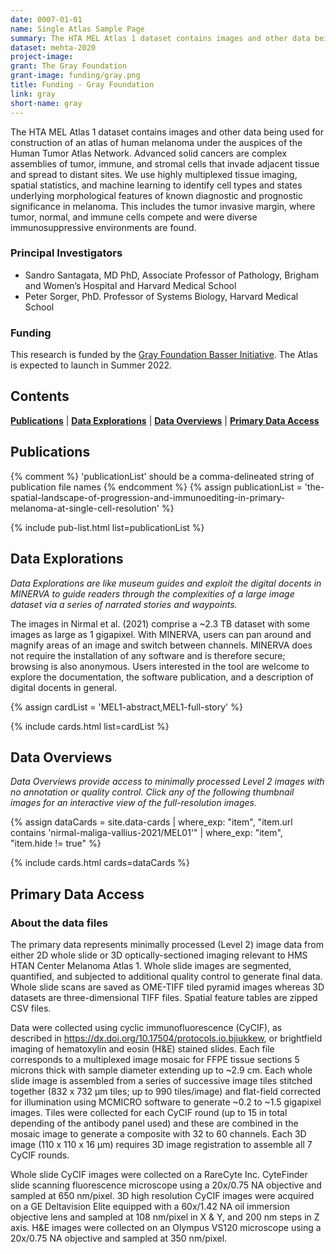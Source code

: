 ```yaml
---
date: 0007-01-01
name: Single Atlas Sample Page
summary: The HTA MEL Atlas 1 dataset contains images and other data being used for construction of an atlas of human melanoma under the auspices of the Human Tumor Atlas Network.
dataset: mehta-2020
project-image:
grant: The Gray Foundation
grant-image: funding/gray.png
title: Funding - Gray Foundation
link: gray
short-name: gray
---
```


The HTA MEL Atlas 1 dataset contains images and other data being used for construction of an atlas of human melanoma under the auspices of the Human Tumor Atlas Network. Advanced solid cancers are complex assemblies of tumor, immune, and stromal cells that invade adjacent tissue and spread to distant sites. We use highly multiplexed tissue imaging, spatial statistics, and machine learning to identify cell types and states underlying morphological features of known diagnostic and prognostic significance in melanoma. This includes the tumor invasive margin, where tumor, normal, and immune cells compete and were diverse immunosuppressive environments are found.

### Principal Investigators
* Sandro Santagata, MD PhD, Associate Professor of Pathology, Brigham and Women’s Hospital and Harvard Medical School
* Peter Sorger, PhD. Professor of Systems Biology, Harvard Medical School

### Funding
This research is funded by the [Gray Foundation Basser Initiative](https://www.grayfoundation.org/program-areas/basser/). The Atlas is expected to launch in Summer 2022.

## Contents
[**Publications**](#publications) | [**Data Explorations**](#data-explorations) | [**Data Overviews**](#data-overviews) | [**Primary Data Access**](#primary-data-access)

## Publications
{% comment %}
  'publicationList' should be a comma-delineated string of publication file names
{% endcomment %}
{% assign publicationList = 'the-spatial-landscape-of-progression-and-immunoediting-in-primary-melanoma-at-single-cell-resolution' %}

{% include pub-list.html list=publicationList %}

## Data Explorations
*Data Explorations are like museum guides and exploit the digital docents in MINERVA to guide readers through the complexities of a large image dataset via a series of narrated stories and waypoints.*

The images in Nirmal et al. (2021) comprise a ~2.3 TB dataset with some images as large as 1 gigapixel. With MINERVA, users can pan around and magnify areas of an image and switch between channels. MINERVA does not require the installation of any software and is therefore secure; browsing is also anonymous. Users interested in the tool are welcome to explore the documentation, the software publication, and a description of digital docents in general.

{% assign cardList = 'MEL1-abstract,MEL1-full-story' %}

{% include cards.html list=cardList %}

## Data Overviews
*Data Overviews provide access to minimally processed Level 2 images with no annotation or quality control. Click any of the following thumbnail images for an interactive view of the full-resolution images.*

{% assign dataCards = site.data-cards
    | where_exp: "item", "item.url contains 'nirmal-maliga-vallius-2021/MEL01'"
    | where_exp: "item", "item.hide != true" %}

{% include cards.html cards=dataCards %}

## Primary Data Access
### About the data files
The primary data represents minimally processed (Level 2) image data from either 2D whole slide or 3D optically-sectioned imaging relevant to HMS HTAN Center Melanoma Atlas 1. Whole slide images are segmented, quantified, and subjected to additional quality control to generate final data. Whole slide scans are saved as OME-TIFF tiled pyramid images whereas 3D datasets are three-dimensional TIFF files. Spatial feature tables are zipped CSV files.

Data were collected using cyclic immunofluorescence (CyCIF), as described in https://dx.doi.org/10.17504/protocols.io.bjiukkew, or brightfield imaging of hematoxylin and eosin (H&E) stained slides. Each file corresponds to a multiplexed image mosaic for FFPE tissue sections 5 microns thick with sample diameter extending up to ~2.9 cm. Each whole slide image is assembled from a series of successive image tiles stitched together (832 x 732 µm tiles; up to 990 tiles/image) and flat-field corrected for illumination using MCMICRO software to generate ~0.2 to ~1.5 gigapixel images. Tiles were collected for each CyCIF round (up to 15 in total depending of the antibody panel used) and these are combined in the mosaic image to generate a composite with 32 to 60 channels. Each 3D image (110 x 110 x 16 µm) requires 3D image registration to assemble all 7 CyCIF rounds.

Whole slide CyCIF images were collected on a RareCyte Inc. CyteFinder slide scanning fluorescence microscope using a 20x/0.75 NA objective and sampled at 650 nm/pixel. 3D high resolution CyCIF images were acquired on a GE Deltavision Elite equipped with a 60x/1.42 NA oil immersion objective lens and sampled at 108 nm/pixel in X & Y, and 200 nm steps in Z axis. H&E images were collected on an Olympus VS120 microscope using a 20x/0.75 NA objective and sampled at 350 nm/pixel.
